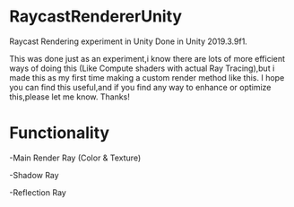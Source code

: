 # RaycastRendererUnity
 Raycast Rendering experiment in Unity
 Done in Unity 2019.3.9f1.

This was done just as an experiment,i know there are lots of more efficient ways of doing this (Like Compute shaders with actual Ray Tracing),but i made this as my first time making a custom render method like this.
I hope you can find this useful,and if you find any way to enhance or optimize this,please let me know. Thanks!

# Functionality
-Main Render Ray (Color & Texture)

-Shadow Ray

-Reflection Ray


